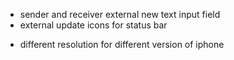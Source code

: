 - sender and receiver external new text input field
- external update icons for status bar

* different resolution for different version of iphone
